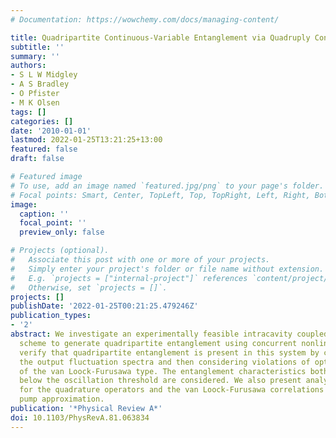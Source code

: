 ```yaml
---
# Documentation: https://wowchemy.com/docs/managing-content/

title: Quadripartite Continuous-Variable Entanglement via Quadruply Concurrent down-Conversion
subtitle: ''
summary: ''
authors:
- S L W Midgley
- A S Bradley
- O Pfister
- M K Olsen
tags: []
categories: []
date: '2010-01-01'
lastmod: 2022-01-25T13:21:25+13:00
featured: false
draft: false

# Featured image
# To use, add an image named `featured.jpg/png` to your page's folder.
# Focal points: Smart, Center, TopLeft, Top, TopRight, Left, Right, BottomLeft, Bottom, BottomRight.
image:
  caption: ''
  focal_point: ''
  preview_only: false

# Projects (optional).
#   Associate this post with one or more of your projects.
#   Simply enter your project's folder or file name without extension.
#   E.g. `projects = ["internal-project"]` references `content/project/deep-learning/index.md`.
#   Otherwise, set `projects = []`.
projects: []
publishDate: '2022-01-25T00:21:25.479246Z'
publication_types:
- '2'
abstract: We investigate an experimentally feasible intracavity coupled down-conversion
  scheme to generate quadripartite entanglement using concurrent nonlinearities. We
  verify that quadripartite entanglement is present in this system by calculating
  the output fluctuation spectra and then considering violations of optimized inequalities
  of the van Loock-Furusawa type. The entanglement characteristics both above and
  below the oscillation threshold are considered. We also present analytic solutions
  for the quadrature operators and the van Loock-Furusawa correlations in the undepleted
  pump approximation.
publication: '*Physical Review A*'
doi: 10.1103/PhysRevA.81.063834
---
```

